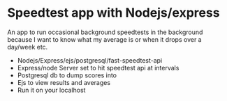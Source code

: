 # Speedtest app with Nodejs/express

An app to run occasional background speedtests in the background because I want to know what my average is or when it drops over a day/week etc.

* Nodejs/Express/ejs/postgresql/fast-speedtest-api
* Express/node Server set to hit speedtest api at intervals
* Postgresql db to dump scores into
* Ejs to view results and averages
* Run it on your localhost

